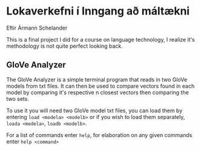 # Lokaverkefni í Inngang að máltækni

Eftir Ármann Schelander

This is a final project I did for a course on language technology, I realize it's methodology is not quite perfect looking back.

## GloVe Analyzer

The GloVe Analyzer is a simple terminal program that reads in two GloVe models from txt files. It can then be used to compare vectors found in each model by comparing it's respective n closest vectors then comparing the two sets.

To use it you will need two GloVe model txt files, you can load them by entering `load <modela> <modelb>` or if you wish to load them separately, `loada <modela>`, `loadb <modelb>`.

For a list of commands enter `help`, for elaboration on any given commands enter `help <command>`